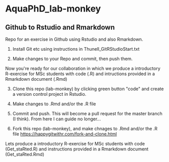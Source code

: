 # AquaPhD_lab-monkey

## Github to Rstudio and Rmarkdown

Repo for an exercise in Github using Rstudio and also Rmarkdown.

1. Install Git etc using instructions in Thunell_GitRStudioStart.txt

2. Make changes to your Repo and commit, then push them. 

Now you're ready for our collaboration in which we produce a introductory R-exercise for MSc students with code (.R) and intructions provided in a Rmarkdown document (.Rmd) 

3. Clone this repo (lab-monkey) by clicking green button "code" and create a version control project in Rstudio.

4. Make changes to .Rmd and/or the .R file

5. Commit and push. This will become a pull request for the master branch (I think). From here I can guide no longer...

3. Fork this repo (lab-monkey), and make chnages to .Rmd and/or the .R file
https://happygitwithr.com/fork-and-clone.html

Lets produce a introductory R-exercise for MSc students with code (Get_staRted.R) and instructions provided in a Rmarkdown document (Get_staRted.Rmd) 


